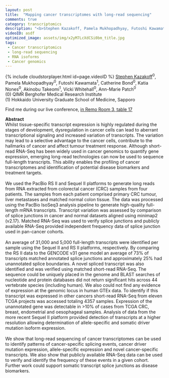 ```yaml
---
layout: post
title:  "Mapping cancer transcriptomes with long-read sequencing"
comments: true
category: transcriptomics
description: "<b>Stephen Kazakoff, Pamela Mukhopadhyay, Futoshi Kawamata, Catherine Bond, Katia Nones, Akinobu Takeomi, Vicki Whitehall, Ann-Marie Patch</b><br/>Whilst tissue-specific transcript expression is hi..."
videoID: asdf
optimized_image: assets/img/x2yM7LcXdCSi0bm_title.jpg
tags:
 - Cancer transcriptomics
 - long-read sequencing
 - RNA isoforms
 - Cancer genomics
---
```

{% include cloudstorplayer.html id=page.videoID %}
<u>Stephen Kazakoff</u><sup>0</sup>, Pamela Mukhopadhyay<sup>0</sup>, Futoshi Kawamata<sup>1</sup>, Catherine Bond<sup>0</sup>, Katia Nones<sup>0</sup>, Akinobu Takeomi<sup>1</sup>, Vicki Whitehall<sup>0</sup>, Ann-Marie Patch<sup>0</sup><br/>
\(0\) QIMR Berghofer Medical Research Institute<br/>
\(1\) Hokkaido University Graduate School of Medicine, Sapporo

Find me during our live conference, [in Remo Room 3, table 17](https://remo.co)

<b>Abstract</b><br/>
Whilst tissue-specific transcript expression is highly regulated during the stages of development, dysregulation in cancer cells can lead to aberrant transcriptional signaling and increased variation of transcripts. The variation may lead to a selective advantage to the cancer cells, contribute to the hallmarks of cancer and affect tumour treatment response. Although short-read RNA-Seq has been widely used in cancer genomics to quantify gene expression, emerging long-read technologies can now be used to sequence full-length transcripts. This ability enables the profiling of cancer transcriptomes and identification of potential disease biomarkers and treatment targets.<br/><br/>We used the PacBio RS II and Sequel II platforms to generate long reads from RNA extracted from colorectal cancer \(CRC\) samples from four patients. The samples from each patient comprised primary CRC tumour, liver metastases and matched normal colon tissue. The data was processed using the PacBio IsoSeq3 analysis pipeline to generate high-quality full-length mRNA transcripts. Transcript variation was assessed by comparison of splice junctions in cancer and normal datasets aligned using minimap2 \(v2.17\). Matched RNA-Seq was used to verify splice junctions and publicly available RNA-Seq provided independent frequency data of splice junction used in pan-cancer cohorts. <br/><br/>An average of 31,000 and 5,000 full-length transcripts were identified per sample using the Sequel II and RS II platforms, respectively. By comparing the RS II data to the GENCODE v31 gene model an average of 73% of transcripts matched annotated splice junctions and approximately 25% had unannotated splice boundaries. A novel spliced transcript was also identified and was verified using matched short-read RNA-Seq. The sequence could be uniquely placed in the genome and BLAST searches of nucleotide and protein databases did not return significant hits across 44 vertebrate species \(including human\). We also could not find any evidence of expression at the genomic locus in human GTEx data. To identify if this transcript was expressed in other cancers short-read RNA-Seq from eleven TCGA projects was accessed totaling 4357 samples. Expression of the unannotated gene was detectable in &gt;10% of cases from TCGA CRC, breast, endometrial and oesophageal samples. Analysis of data from the more recent Sequel II platform provided detection of transcripts at a higher resolution allowing determination of allele-specific and somatic driver mutation isoform expression. <br/><br/>We show that long-read sequencing of cancer transcriptomes can be used to identify patterns of cancer-specific splicing events, cancer driver mutation expression, allele-specific expression and novel cancer-specific transcripts. We also show that publicly available RNA-Seq data can be used to verify and identify the frequency of these events in a given cohort. Further work could support somatic transcript splice junctions as disease biomarkers.
